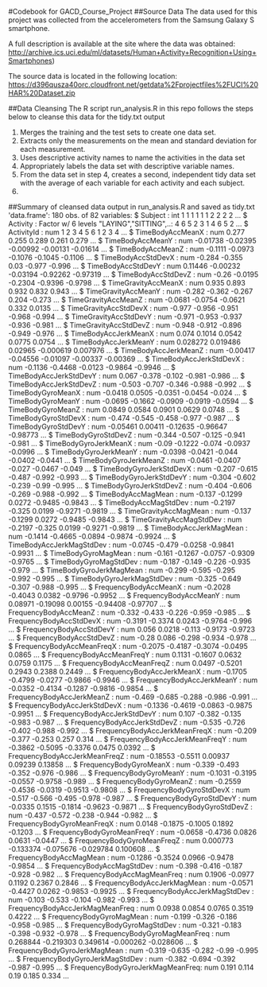 
#Codebook for GACD_Course_Project
##Source Data
The data used for this project was collected from the accelerometers from the Samsung Galaxy S smartphone. 

A full description is available at the site where the data was obtained: http://archive.ics.uci.edu/ml/datasets/Human+Activity+Recognition+Using+Smartphones)

The source data is located in the following location: https://d396qusza40orc.cloudfront.net/getdata%2Fprojectfiles%2FUCI%20HAR%20Dataset.zip

##Data Cleansing
The R script run_analysis.R in this repo follows the steps below to cleanse this data for the tidy.txt output
  1. Merges the training and the test sets to create one data set.
  2. Extracts only the measurements on the mean and standard deviation for each measurement.
  3. Uses descriptive activity names to name the activities in the data set
  4. Appropriately labels the data set with descriptive variable names.
  5. From the data set in step 4, creates a second, independent tidy data set with the average of each variable for each activity and each subject.
  6. 
  
##Summary of cleansed data output in run_analysis.R and saved as tidy.txt 
'data.frame':	180 obs. of  82 variables:
 $ Subject                         : int  1 1 1 1 1 1 2 2 2 2 ...
 $ Activity                        : Factor w/ 6 levels "LAYING","SITTING",..: 4 6 5 2 3 1 4 6 5 2 ...
 $ ActivityId                      : num  1 2 3 4 5 6 1 2 3 4 ...
 $ TimeBodyAccMeanX                : num  0.277 0.255 0.289 0.261 0.279 ...
 $ TimeBodyAccMeanY                : num  -0.01738 -0.02395 -0.00992 -0.00131 -0.01614 ...
 $ TimeBodyAccMeanZ                : num  -0.1111 -0.0973 -0.1076 -0.1045 -0.1106 ...
 $ TimeBodyAccStdDevX              : num  -0.284 -0.355 0.03 -0.977 -0.996 ...
 $ TimeBodyAccStdDevY              : num  0.11446 -0.00232 -0.03194 -0.92262 -0.97319 ...
 $ TimeBodyAccStdDevZ              : num  -0.26 -0.0195 -0.2304 -0.9396 -0.9798 ...
 $ TimeGravityAccMeanX             : num  0.935 0.893 0.932 0.832 0.943 ...
 $ TimeGravityAccMeanY             : num  -0.282 -0.362 -0.267 0.204 -0.273 ...
 $ TimeGravityAccMeanZ             : num  -0.0681 -0.0754 -0.0621 0.332 0.0135 ...
 $ TimeGravityAccStdDevX           : num  -0.977 -0.956 -0.951 -0.968 -0.994 ...
 $ TimeGravityAccStdDevY           : num  -0.971 -0.953 -0.937 -0.936 -0.981 ...
 $ TimeGravityAccStdDevZ           : num  -0.948 -0.912 -0.896 -0.949 -0.976 ...
 $ TimeBodyAccJerkMeanX            : num  0.074 0.1014 0.0542 0.0775 0.0754 ...
 $ TimeBodyAccJerkMeanY            : num  0.028272 0.019486 0.02965 -0.000619 0.007976 ...
 $ TimeBodyAccJerkMeanZ            : num  -0.00417 -0.04556 -0.01097 -0.00337 -0.00369 ...
 $ TimeBodyAccJerkStdDevX          : num  -0.1136 -0.4468 -0.0123 -0.9864 -0.9946 ...
 $ TimeBodyAccJerkStdDevY          : num  0.067 -0.378 -0.102 -0.981 -0.986 ...
 $ TimeBodyAccJerkStdDevZ          : num  -0.503 -0.707 -0.346 -0.988 -0.992 ...
 $ TimeBodyGyroMeanX               : num  -0.0418 0.0505 -0.0351 -0.0454 -0.024 ...
 $ TimeBodyGyroMeanY               : num  -0.0695 -0.1662 -0.0909 -0.0919 -0.0594 ...
 $ TimeBodyGyroMeanZ               : num  0.0849 0.0584 0.0901 0.0629 0.0748 ...
 $ TimeBodyGyroStdDevX             : num  -0.474 -0.545 -0.458 -0.977 -0.987 ...
 $ TimeBodyGyroStdDevY             : num  -0.05461 0.00411 -0.12635 -0.96647 -0.98773 ...
 $ TimeBodyGyroStdDevZ             : num  -0.344 -0.507 -0.125 -0.941 -0.981 ...
 $ TimeBodyGyroJerkMeanX           : num  -0.09 -0.1222 -0.074 -0.0937 -0.0996 ...
 $ TimeBodyGyroJerkMeanY           : num  -0.0398 -0.0421 -0.044 -0.0402 -0.0441 ...
 $ TimeBodyGyroJerkMeanZ           : num  -0.0461 -0.0407 -0.027 -0.0467 -0.049 ...
 $ TimeBodyGyroJerkStdDevX         : num  -0.207 -0.615 -0.487 -0.992 -0.993 ...
 $ TimeBodyGyroJerkStdDevY         : num  -0.304 -0.602 -0.239 -0.99 -0.995 ...
 $ TimeBodyGyroJerkStdDevZ         : num  -0.404 -0.606 -0.269 -0.988 -0.992 ...
 $ TimeBodyAccMagMean              : num  -0.137 -0.1299 0.0272 -0.9485 -0.9843 ...
 $ TimeBodyAccMagStdDev            : num  -0.2197 -0.325 0.0199 -0.9271 -0.9819 ...
 $ TimeGravityAccMagMean           : num  -0.137 -0.1299 0.0272 -0.9485 -0.9843 ...
 $ TimeGravityAccMagStdDev         : num  -0.2197 -0.325 0.0199 -0.9271 -0.9819 ...
 $ TimeBodyAccJerkMagMean          : num  -0.1414 -0.4665 -0.0894 -0.9874 -0.9924 ...
 $ TimeBodyAccJerkMagStdDev        : num  -0.0745 -0.479 -0.0258 -0.9841 -0.9931 ...
 $ TimeBodyGyroMagMean             : num  -0.161 -0.1267 -0.0757 -0.9309 -0.9765 ...
 $ TimeBodyGyroMagStdDev           : num  -0.187 -0.149 -0.226 -0.935 -0.979 ...
 $ TimeBodyGyroJerkMagMean         : num  -0.299 -0.595 -0.295 -0.992 -0.995 ...
 $ TimeBodyGyroJerkMagStdDev       : num  -0.325 -0.649 -0.307 -0.988 -0.995 ...
 $ FrequencyBodyAccMeanX           : num  -0.2028 -0.4043 0.0382 -0.9796 -0.9952 ...
 $ FrequencyBodyAccMeanY           : num  0.08971 -0.19098 0.00155 -0.94408 -0.97707 ...
 $ FrequencyBodyAccMeanZ           : num  -0.332 -0.433 -0.226 -0.959 -0.985 ...
 $ FrequencyBodyAccStdDevX         : num  -0.3191 -0.3374 0.0243 -0.9764 -0.996 ...
 $ FrequencyBodyAccStdDevY         : num  0.056 0.0218 -0.113 -0.9173 -0.9723 ...
 $ FrequencyBodyAccStdDevZ         : num  -0.28 0.086 -0.298 -0.934 -0.978 ...
 $ FrequencyBodyAccMeanFreqX       : num  -0.2075 -0.4187 -0.3074 -0.0495 0.0865 ...
 $ FrequencyBodyAccMeanFreqY       : num  0.1131 -0.1607 0.0632 0.0759 0.1175 ...
 $ FrequencyBodyAccMeanFreqZ       : num  0.0497 -0.5201 0.2943 0.2388 0.2449 ...
 $ FrequencyBodyAccJerkMeanX       : num  -0.1705 -0.4799 -0.0277 -0.9866 -0.9946 ...
 $ FrequencyBodyAccJerkMeanY       : num  -0.0352 -0.4134 -0.1287 -0.9816 -0.9854 ...
 $ FrequencyBodyAccJerkMeanZ       : num  -0.469 -0.685 -0.288 -0.986 -0.991 ...
 $ FrequencyBodyAccJerkStdDevX     : num  -0.1336 -0.4619 -0.0863 -0.9875 -0.9951 ...
 $ FrequencyBodyAccJerkStdDevY     : num  0.107 -0.382 -0.135 -0.983 -0.987 ...
 $ FrequencyBodyAccJerkStdDevZ     : num  -0.535 -0.726 -0.402 -0.988 -0.992 ...
 $ FrequencyBodyAccJerkMeanFreqX   : num  -0.209 -0.377 -0.253 0.257 0.314 ...
 $ FrequencyBodyAccJerkMeanFreqY   : num  -0.3862 -0.5095 -0.3376 0.0475 0.0392 ...
 $ FrequencyBodyAccJerkMeanFreqZ   : num  -0.18553 -0.5511 0.00937 0.09239 0.13858 ...
 $ FrequencyBodyGyroMeanX          : num  -0.339 -0.493 -0.352 -0.976 -0.986 ...
 $ FrequencyBodyGyroMeanY          : num  -0.1031 -0.3195 -0.0557 -0.9758 -0.989 ...
 $ FrequencyBodyGyroMeanZ          : num  -0.2559 -0.4536 -0.0319 -0.9513 -0.9808 ...
 $ FrequencyBodyGyroStdDevX        : num  -0.517 -0.566 -0.495 -0.978 -0.987 ...
 $ FrequencyBodyGyroStdDevY        : num  -0.0335 0.1515 -0.1814 -0.9623 -0.9871 ...
 $ FrequencyBodyGyroStdDevZ        : num  -0.437 -0.572 -0.238 -0.944 -0.982 ...
 $ FrequencyBodyGyroMeanFreqX      : num  0.0148 -0.1875 -0.1005 0.1892 -0.1203 ...
 $ FrequencyBodyGyroMeanFreqY      : num  -0.0658 -0.4736 0.0826 0.0631 -0.0447 ...
 $ FrequencyBodyGyroMeanFreqZ      : num  0.000773 -0.133374 -0.075676 -0.029784 0.100608 ...
 $ FrequencyBodyAccMagMean         : num  -0.1286 -0.3524 0.0966 -0.9478 -0.9854 ...
 $ FrequencyBodyAccMagStdDev       : num  -0.398 -0.416 -0.187 -0.928 -0.982 ...
 $ FrequencyBodyAccMagMeanFreq     : num  0.1906 -0.0977 0.1192 0.2367 0.2846 ...
 $ FrequencyBodyAccJerkMagMean     : num  -0.0571 -0.4427 0.0262 -0.9853 -0.9925 ...
 $ FrequencyBodyAccJerkMagStdDev   : num  -0.103 -0.533 -0.104 -0.982 -0.993 ...
 $ FrequencyBodyAccJerkMagMeanFreq : num  0.0938 0.0854 0.0765 0.3519 0.4222 ...
 $ FrequencyBodyGyroMagMean        : num  -0.199 -0.326 -0.186 -0.958 -0.985 ...
 $ FrequencyBodyGyroMagStdDev      : num  -0.321 -0.183 -0.398 -0.932 -0.978 ...
 $ FrequencyBodyGyroMagMeanFreq    : num  0.268844 -0.219303 0.349614 -0.000262 -0.028606 ...
 $ FrequencyBodyGyroJerkMagMean    : num  -0.319 -0.635 -0.282 -0.99 -0.995 ...
 $ FrequencyBodyGyroJerkMagStdDev  : num  -0.382 -0.694 -0.392 -0.987 -0.995 ...
 $ FrequencyBodyGyroJerkMagMeanFreq: num  0.191 0.114 0.19 0.185 0.334 ...

